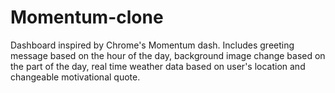 # Momentum-clone
Dashboard inspired by Chrome's Momentum dash.
Includes greeting message based on the hour of the day, background image change based on the part of the day, real time weather data based on user's location and changeable motivational quote.
